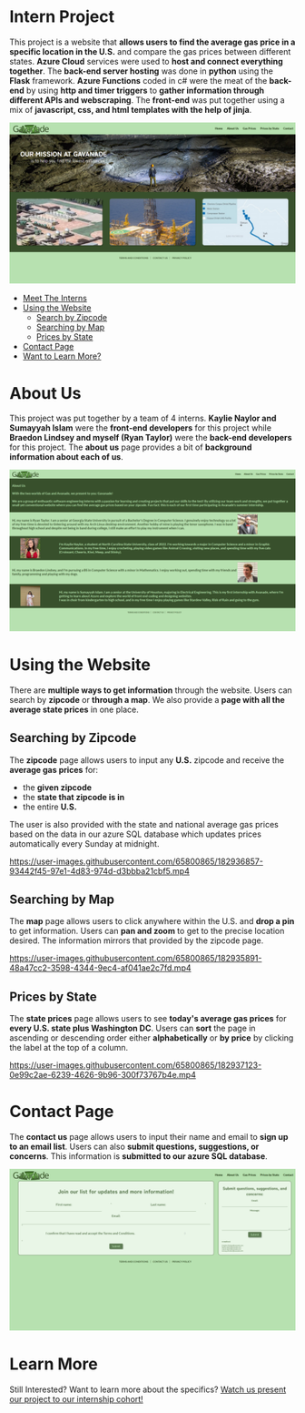 # Intern Project

This project is a website that **allows users to find the average gas price in a specific location in the U.S.** and compare the gas prices between different states.
**Azure Cloud** services were used to **host and connect everything together**.
The **back-end server hosting** was done in **python** using the **Flask** framework.
**Azure Functions** coded in c# were the meat of the **back-end** by using **http and timer triggers** to **gather information through different APIs and webscraping**.
The **front-end** was put together using a mix of **javascript, css, and html templates with the help of jinja**.

<p align="center">
  <img src="./assets/homepage.png"/>
</p>

-   [Meet The Interns](#about-us)
-   [Using the Website](#using-the-website)
    -   [Search by Zipcode](#searching-by-zipcode)
    -   [Searching by Map](#searching-by-map)
    -   [Prices by State](#prices-by-state)
-   [Contact Page](#contact-page)
-   [Want to Learn More?](#learn-more)

# About Us

This project was put together by a team of 4 interns.
**Kaylie Naylor and Sumayyah Islam** were the **front-end developers** for this project while **Braedon Lindsey and myself (Ryan Taylor)** were the **back-end developers** for this project.
The **about us** page provides a bit of **background information about each of us**.

<p align="center">
  <img src="./assets/about-us.png"/>
</p>

# Using the Website

There are **multiple ways to get information** through the website.
Users can search by **zipcode** or **through a map**.
We also provide a **page with all the average state prices** in one place.

## Searching by Zipcode

The **zipcode** page allows users to input any **U.S.** zipcode and receive the **average gas prices** for:

-   the **given zipcode**
-   the **state that zipcode is in**
-   the entire **U.S.**

The user is also provided with the state and national average gas prices based on the data in our azure SQL database which updates prices automatically every Sunday at midnight.

https://user-images.githubusercontent.com/65800865/182936857-93442f45-97e1-4d83-974d-d3bbba21cbf5.mp4

## Searching by Map

The **map** page allows users to click anywhere within the U.S. and **drop a pin** to get information.
Users can **pan and zoom** to get to the precise location desired. The information mirrors that provided by the zipcode page.

https://user-images.githubusercontent.com/65800865/182935891-48a47cc2-3598-4344-9ec4-af041ae2c7fd.mp4

## Prices by State

The **state prices** page allows users to see **today's average gas prices** for **every U.S. state plus Washington DC**.
Users can **sort** the page in ascending or descending order either **alphabetically** or **by price** by clicking the label at the top of a column.

https://user-images.githubusercontent.com/65800865/182937123-0e99c2ae-6239-4626-9b96-300f73767b4e.mp4

# Contact Page

The **contact us** page allows users to input their name and email to **sign up to an email list**.
Users can also **submit questions, suggestions, or concerns**.
This information is **submitted to our azure SQL database**.

<p align="center">
  <img src="./assets/contact.png"/>
</p>

# Learn More

Still Interested? Want to learn more about the specifics? [Watch us present our project to our internship cohort!](youtube.com)
